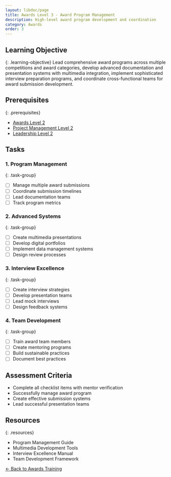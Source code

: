 ```yaml
---
layout: libdoc/page
title: Awards Level 3 - Award Program Management
description: High-level award program development and coordination
category: Awards
order: 3
---
```


## Learning Objective
{: .learning-objective}
Lead comprehensive award programs across multiple competitions and award categories, develop advanced documentation and presentation systems with multimedia integration, implement sophisticated interview preparation programs, and coordinate cross-functional teams for award submission development.

## Prerequisites
{: .prerequisites}
- [Awards Level 2](../awards/level-2)
- [Project Management Level 2](../project-management/level-2)
- [Leadership Level 2](../leadership/level-2)

## Tasks

### 1. Program Management
{: .task-group}
- [ ] Manage multiple award submissions
- [ ] Coordinate submission timelines
- [ ] Lead documentation teams
- [ ] Track program metrics

### 2. Advanced Systems
{: .task-group}
- [ ] Create multimedia presentations
- [ ] Develop digital portfolios
- [ ] Implement data management systems
- [ ] Design review processes

### 3. Interview Excellence
{: .task-group}
- [ ] Create interview strategies
- [ ] Develop presentation teams
- [ ] Lead mock interviews
- [ ] Design feedback systems

### 4. Team Development
{: .task-group}
- [ ] Train award team members
- [ ] Create mentoring programs
- [ ] Build sustainable practices
- [ ] Document best practices

## Assessment Criteria
- Complete all checklist items with mentor verification
- Successfully manage award program
- Create effective submission systems
- Lead successful presentation teams

## Resources
{: .resources}
- Program Management Guide
- Multimedia Development Tools
- Interview Excellence Manual
- Team Development Framework

[← Back to Awards Training](../)